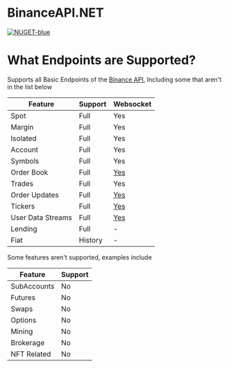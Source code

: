 # BinanceAPI.NET

[![NUGET-blue](https://user-images.githubusercontent.com/54571583/218278582-ded4b3ca-012f-4a81-bc9d-00f35410bc37.png)](https://www.nuget.org/packages/BinanceAPI.NET/)

# What Endpoints are Supported?

Supports all Basic Endpoints of the [Binance API](https://binance-docs.github.io/apidocs/spot/en/#change-log), Including some that aren't in the list below

| Feature 	| Support | Websocket |
|---------------|---------|-----------|
| Spot 		| Full 	  | Yes	|
| Margin	| Full 	  | Yes |
| Isolated 	| Full 	  | Yes |
| Account	| Full 	  | Yes |
| Symbols	| Full 	  | Yes |
| Order Book    | Full    | [Yes](<https://binance-docs.github.io/apidocs/spot/en/#how-to-manage-a-local-order-book-correctly>) |
| Trades        | Full    | Yes |
| Order Updates | Full    | [Yes](<https://binance-docs.github.io/apidocs/spot/en/#payload-order-update>) |
| Tickers       | Full    | [Yes](<https://binance-docs.github.io/apidocs/spot/en/#websocket-market-streams>) |
| User Data Streams | Full | [Yes](<https://binance-docs.github.io/apidocs/spot/en/#user-data-streams>) |
| Lending 	| Full 	  | - 	|
| Fiat 		| History | - 	|

Some features aren't supported, examples include

| Feature 	| Support |
|---------------|-------|
| SubAccounts 	| No 	| 
| Futures	| No 	| 
| Swaps 	| No 	|
| Options	| No 	|
| Mining        | No    |
| Brokerage     | No    |
| NFT Related | No |
